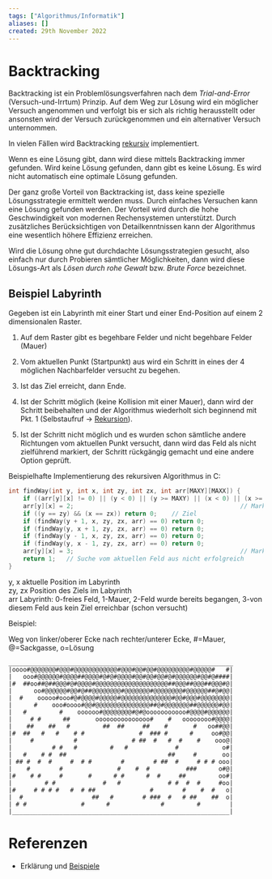 ```yaml
---
tags: ["Algorithmus/Informatik"]
aliases: []
created: 29th November 2022
---
```


# Backtracking

Backtracking ist ein Problemlösungsverfahren nach dem *Trial-and-Error* (Versuch-und-Irrtum) Prinzip.
Auf dem Weg zur Lösung wird ein möglicher Versuch angenommen und verfolgt bis er sich als richtig herausstellt oder ansonsten wird der Versuch zurückgenommen und ein alternativer Versuch unternommen.

In vielen Fällen wird Backtracking [rekursiv](Rekursion.md) implementiert.

Wenn es eine Lösung gibt, dann wird diese mittels Backtracking immer gefunden. Wird keine Lösung gefunden, dann gibt es keine Lösung. Es wird nicht automatisch eine optimale Lösung gefunden.

Der ganz große Vorteil von Backtracking ist, dass keine spezielle Lösungsstrategie ermittelt werden muss. Durch einfaches Versuchen kann eine Lösung gefunden werden. Der Vorteil wird durch die hohe Geschwindigkeit von modernen Rechensystemen unterstützt. Durch zusätzliches Berücksichtigen von Detailkenntnissen kann der Algorithmus eine wesentlich höhere Effizienz erreichen.

Wird die Lösung ohne gut durchdachte Lösungsstrategien gesucht, also einfach nur durch Probieren sämtlicher Möglichkeiten, dann wird diese Lösungs-Art als *Lösen durch rohe Gewalt* bzw. *Brute Force* bezeichnet.

## Beispiel Labyrinth

Gegeben ist ein Labyrinth mit einer Start und einer End-Position auf einem 2 dimensionalen Raster.

1. Auf dem Raster gibt es begehbare Felder und nicht begehbare Felder (Mauer)

2. Vom aktuellen Punkt (Startpunkt) aus wird ein Schritt in eines der 4 möglichen Nachbarfelder versucht zu begehen.

3. Ist das Ziel erreicht, dann Ende.

4. Ist der Schritt möglich (keine Kollision mit einer Mauer), dann wird der Schritt beibehalten und der Algorithmus wiederholt sich beginnend mit Pkt. 1 (Selbstaufruf -> [Rekursion](Rekursion.md)).

5. Ist der Schritt nicht möglich und es wurden schon sämtliche andere Richtungen vom aktuellen Punkt versucht, dann wird das Feld als nicht zielführend markiert, der Schritt rückgängig gemacht und eine andere Option geprüft.


Beispielhafte Implementierung des rekursiven Algorithmus in C:

```c
int findWay(int y, int x, int zy, int zx, int arr[MAXY][MAXX]) {
    if ((arr[y][x] != 0) || (y < 0) || (y >= MAXY) || (x < 0) || (x >= MAXX)) return 1;   // Mauer, Feld schon begangen oder Feldrand
    arr[y][x] = 2;												// Markierung: Feld schon begangen
    if ((y == zy) && (x == zx)) return 0;    // Ziel
    if (findWay(y + 1, x, zy, zx, arr) == 0) return 0;
    if (findWay(y, x + 1, zy, zx, arr) == 0) return 0;
    if (findWay(y - 1, x, zy, zx, arr) == 0) return 0;
    if (findWay(y, x - 1, zy, zx, arr) == 0) return 0;
    arr[y][x] = 3;												// Markierung: dieses Feld führt nicht zum Ziel
    return 1;	// Suche vom aktuellen Feld aus nicht erfolgreich
}
```

y, x		aktuelle Position im Labyrinth  
zy, zx	Position des Ziels im Labyrinth  
arr		Labyrinth: 0-freies Feld, 1-Mauer, 2-Feld wurde bereits begangen, 3-von diesem Feld aus kein Ziel erreichbar (schon versucht)

Beispiel:

Weg von linker/oberer Ecke nach rechter/unterer Ecke, #=Mauer, @=Sackgasse, o=Lösung

```
______________________________________________________________
|oooo#@@@@@@@#@@@#@@@@@@@@@@@@#@@@#@@#@@#@@@@@@@@@#@@@@@#   #|
|   ooo#@@@@@@#@@@@##@@@@#@#@#@@@@#@@#@@#@@#@#@@@@@@#@@#@####|
|#  ##oo##@##@@@#@#@@@@#@@@@@@@@@@@@@@@@@@@@##@@@##@@@##@@@#@|
|      oo#@@@@@@#@@#@##@@@@@@@@#@@@@@@@#@@@@@@@@#@@@@@@##@#@@|
|  #    ooooo#ooo#@#@@@@#@@@@@#@@@@@@@@@@@@@@#@@#@@@#@@@@@@@@|
|      #    ooo#oooo#@@#@@@@@@@@@@@@@@@##@#@@@@@@@##@@@@@@#@@|
|   #         #    oooooo#@@@@@@@@#@#@ooooooooooo#@@@@#@@@@@@|
|     # #      ##       ooooooooooooooo#    #   oooooooo#@@@@|
|    ##    ##   #         ##  ##     ##    #       #   oo##@@|
|#  ##   #   #    # #               #  ### #      #     oo#@@|
|     #           #               # ##  #   #  #    #    ooo@|
|           # #   #         #   #             #            o#|
|   #    # #  ##                            ##     #       oo|
| ## #  #  #     #  # #        #        # ##  #     # # # ooo|
|    #        #               #    #  #          ###      o#@|
|#    # #     #       #      # #      #  #     ##         oo#|
|         # #             #   #             # #  #  #     #oo|
|#     # # # #   #  # ##               #        #    #  #   o|
|  #                   ##   #        # ###  #   # ##    ##  o|
| # #               #      #              #         #        |
|____________________________________________________________|
```

# Referenzen

- Erklärung und [Beispiele](https://www.ethz.ch/content/dam/ethz/special-interest/dual/educeth-dam/documents/Unterrichtsmaterialien/informatik/B%C3%A4ume%20und%20Backtracking%20(Leitprogramm)/Backtracking.pdf)